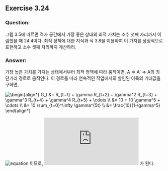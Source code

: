 ## Exercise 3.24

### Question:

그림 3.5에 따르면 격자 공간에서 가장 좋은 상태의 최적 가치는 소수 첫째 자리까지 어림했을 때 24.4이다. 최적 정책에 대한 지식과 식 3.8을 이용하여 이 가치를 상징적으로 표현하고 소수 셋째 자리까지 계산하라.

### Answer:

가장 높은 가치를 가지는 상태에서부터 최적 정책에 따라 움직이면, A ⇒ A' ⇒ A의 최단거리 경로로 움직인다. 이 경로를 따라 연속적인 작업에서의 할인된 이득의 기대값을 구하면,

<img src="https://latex.codecogs.com/svg.latex?\begin{align*}&space;G_t&space;&=&space;R_{t&plus;1}&space;&plus;&space;\gamma&space;R_{t&plus;2}&space;&plus;&space;\gamma^2&space;R_{t&plus;3}&space;&plus;&space;\gamma^3&space;R_{t&plus;4}&space;&plus;&space;\gamma^4&space;R_{t&plus;5}&space;&plus;&space;\cdots&space;\\&space;&=&space;10&space;&plus;&space;10&space;\gamma^5&space;&plus;&space;\cdots&space;\\&space;&=&space;10&space;\sum_{t=0}^\infty&space;\gamma^{5t}&space;\\&space;&=&space;\frac{10}{1-\gamma^5}&space;\end{align*}" title="\begin{align*} G_t &= R_{t+1} + \gamma R_{t+2} + \gamma^2 R_{t+3} + \gamma^3 R_{t+4} + \gamma^4 R_{t+5} + \cdots \\ &= 10 + 10 \gamma^5 + \cdots \\ &= 10 \sum_{t=0}^\infty \gamma^{5t} \\ &= \frac{10}{1-\gamma^5} \end{align*}" />

<br>

![equation](https://latex.codecogs.com/svg.latex?\gamma=0.9) 이므로, ![equation](https://latex.codecogs.com/svg.latex?G_t=24.419) 가 된다.